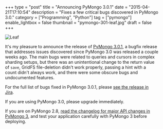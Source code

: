 +++
type = "post"
title = "Announcing PyMongo 3.0.1"
date = "2015-04-21T17:10:54"
description = "Fixes a few critical bugs discovered in PyMongo 3.0."
category = ["Programming", "Python"]
tag = ["pymongo"]
enable_lightbox = false
thumbnail = "pymongo-301-leaf.jpg"
draft = false
+++

<p><img style="display:block; margin-left:auto; margin-right:auto;" src="pymongo-301-leaf.jpg" alt="Leaf" title="Leaf" /></p>
<p>It's my pleasure to announce the release of <a href="https://pypi.python.org/pypi/pymongo/">PyMongo 3.0.1</a>, a bugfix release that addresses issues discovered since PyMongo 3.0 was released a couple weeks ago. The main bugs were related to queries and cursors in complex sharding setups, but there was an unintentional change to the return value of <code>save</code>, GridFS file-deletion didn't work properly, passing a hint with a count didn't always work, and there were some obscure bugs and undocumented features.</p>
<p>For the full list of bugs fixed in PyMongo 3.0.1, please <a href="https://jira.mongodb.org/browse/PYTHON/fixforversion/15322">see the release in Jira</a>.</p>
<p>If you are using PyMongo 3.0, please upgrade immediately.</p>
<p>If you are on PyMongo 2.8, <a href="https://pymongo.readthedocs.io/en/stable/changelog.html">read the changelog for major API changes in PyMongo 3</a>, and test your application carefully with PyMongo 3 before deploying.</p>
